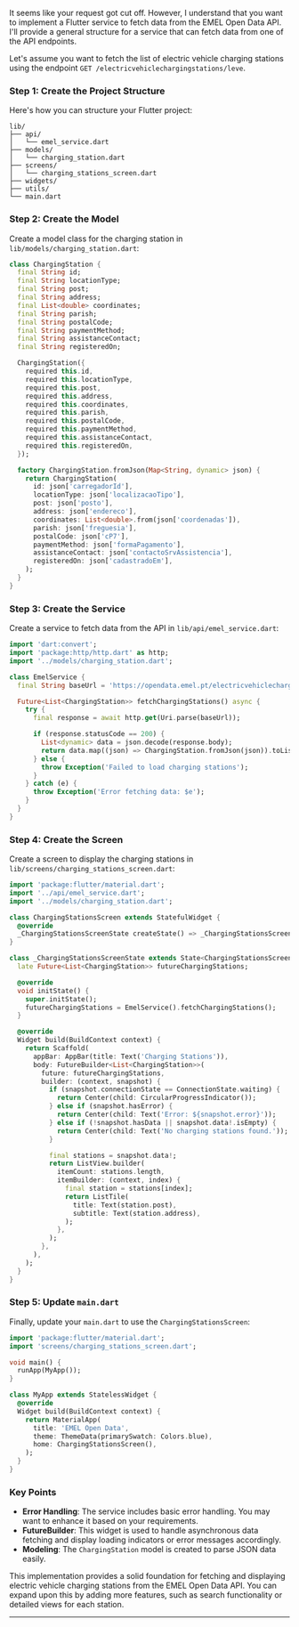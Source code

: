 It seems like your request got cut off. However, I understand that you want to implement a Flutter service to fetch data from the EMEL Open Data API. I'll provide a general structure for a service that can fetch data from one of the API endpoints. 

Let's assume you want to fetch the list of electric vehicle charging stations using the endpoint `GET /electricvehiclechargingstations/leve`.

### Step 1: Create the Project Structure

Here's how you can structure your Flutter project:

```
lib/
├── api/
│   └── emel_service.dart
├── models/
│   └── charging_station.dart
├── screens/
│   └── charging_stations_screen.dart
├── widgets/
├── utils/
└── main.dart
```

### Step 2: Create the Model

Create a model class for the charging station in `lib/models/charging_station.dart`:

```dart
class ChargingStation {
  final String id;
  final String locationType;
  final String post;
  final String address;
  final List<double> coordinates;
  final String parish;
  final String postalCode;
  final String paymentMethod;
  final String assistanceContact;
  final String registeredOn;

  ChargingStation({
    required this.id,
    required this.locationType,
    required this.post,
    required this.address,
    required this.coordinates,
    required this.parish,
    required this.postalCode,
    required this.paymentMethod,
    required this.assistanceContact,
    required this.registeredOn,
  });

  factory ChargingStation.fromJson(Map<String, dynamic> json) {
    return ChargingStation(
      id: json['carregadorId'],
      locationType: json['localizacaoTipo'],
      post: json['posto'],
      address: json['endereco'],
      coordinates: List<double>.from(json['coordenadas']),
      parish: json['freguesia'],
      postalCode: json['cP7'],
      paymentMethod: json['formaPagamento'],
      assistanceContact: json['contactoSrvAssistencia'],
      registeredOn: json['cadastradoEm'],
    );
  }
}
```

### Step 3: Create the Service

Create a service to fetch data from the API in `lib/api/emel_service.dart`:

```dart
import 'dart:convert';
import 'package:http/http.dart' as http;
import '../models/charging_station.dart';

class EmelService {
  final String baseUrl = 'https://opendata.emel.pt/electricvehiclechargingstations/leve';

  Future<List<ChargingStation>> fetchChargingStations() async {
    try {
      final response = await http.get(Uri.parse(baseUrl));

      if (response.statusCode == 200) {
        List<dynamic> data = json.decode(response.body);
        return data.map((json) => ChargingStation.fromJson(json)).toList();
      } else {
        throw Exception('Failed to load charging stations');
      }
    } catch (e) {
      throw Exception('Error fetching data: $e');
    }
  }
}
```

### Step 4: Create the Screen

Create a screen to display the charging stations in `lib/screens/charging_stations_screen.dart`:

```dart
import 'package:flutter/material.dart';
import '../api/emel_service.dart';
import '../models/charging_station.dart';

class ChargingStationsScreen extends StatefulWidget {
  @override
  _ChargingStationsScreenState createState() => _ChargingStationsScreenState();
}

class _ChargingStationsScreenState extends State<ChargingStationsScreen> {
  late Future<List<ChargingStation>> futureChargingStations;

  @override
  void initState() {
    super.initState();
    futureChargingStations = EmelService().fetchChargingStations();
  }

  @override
  Widget build(BuildContext context) {
    return Scaffold(
      appBar: AppBar(title: Text('Charging Stations')),
      body: FutureBuilder<List<ChargingStation>>(
        future: futureChargingStations,
        builder: (context, snapshot) {
          if (snapshot.connectionState == ConnectionState.waiting) {
            return Center(child: CircularProgressIndicator());
          } else if (snapshot.hasError) {
            return Center(child: Text('Error: ${snapshot.error}'));
          } else if (!snapshot.hasData || snapshot.data!.isEmpty) {
            return Center(child: Text('No charging stations found.'));
          }

          final stations = snapshot.data!;
          return ListView.builder(
            itemCount: stations.length,
            itemBuilder: (context, index) {
              final station = stations[index];
              return ListTile(
                title: Text(station.post),
                subtitle: Text(station.address),
              );
            },
          );
        },
      ),
    );
  }
}
```

### Step 5: Update `main.dart`

Finally, update your `main.dart` to use the `ChargingStationsScreen`:

```dart
import 'package:flutter/material.dart';
import 'screens/charging_stations_screen.dart';

void main() {
  runApp(MyApp());
}

class MyApp extends StatelessWidget {
  @override
  Widget build(BuildContext context) {
    return MaterialApp(
      title: 'EMEL Open Data',
      theme: ThemeData(primarySwatch: Colors.blue),
      home: ChargingStationsScreen(),
    );
  }
}
```

### Key Points

- **Error Handling**: The service includes basic error handling. You may want to enhance it based on your requirements.
- **FutureBuilder**: This widget is used to handle asynchronous data fetching and display loading indicators or error messages accordingly.
- **Modeling**: The `ChargingStation` model is created to parse JSON data easily.

This implementation provides a solid foundation for fetching and displaying electric vehicle charging stations from the EMEL Open Data API. You can expand upon this by adding more features, such as search functionality or detailed views for each station.

---

